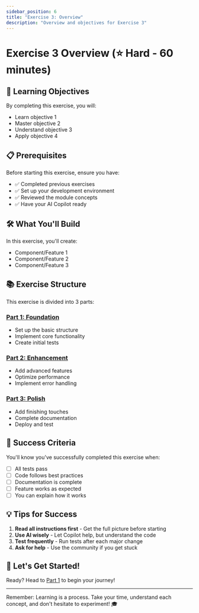 ```yaml
---
sidebar_position: 6
title: "Exercise 3: Overview"
description: "Overview and objectives for Exercise 3"
---
```


# Exercise 3 Overview (⭐ Hard - 60 minutes)

## 🎯 Learning Objectives

By completing this exercise, you will:
- Learn objective 1
- Master objective 2
- Understand objective 3
- Apply objective 4

## 📋 Prerequisites

Before starting this exercise, ensure you have:
- ✅ Completed previous exercises
- ✅ Set up your development environment
- ✅ Reviewed the module concepts
- ✅ Have your AI Copilot ready

## 🛠️ What You'll Build

In this exercise, you'll create:
- Component/Feature 1
- Component/Feature 2
- Component/Feature 3

## 📚 Exercise Structure

This exercise is divided into 3 parts:

### [Part 1: Foundation](./exercise3-part1.md)
- Set up the basic structure
- Implement core functionality
- Create initial tests

### [Part 2: Enhancement](./exercise3-part2.md)
- Add advanced features
- Optimize performance
- Implement error handling

### [Part 3: Polish](./exercise3-part3.md)
- Add finishing touches
- Complete documentation
- Deploy and test

## 🎯 Success Criteria

You'll know you've successfully completed this exercise when:
- [ ] All tests pass
- [ ] Code follows best practices
- [ ] Documentation is complete
- [ ] Feature works as expected
- [ ] You can explain how it works

## 💡 Tips for Success

1. **Read all instructions first** - Get the full picture before starting
2. **Use AI wisely** - Let Copilot help, but understand the code
3. **Test frequently** - Run tests after each major change
4. **Ask for help** - Use the community if you get stuck

## 🚀 Let's Get Started!

Ready? Head to [Part 1](./exercise3-part1.md) to begin your journey!

---

Remember: Learning is a process. Take your time, understand each concept, and don't hesitate to experiment! 🎓
